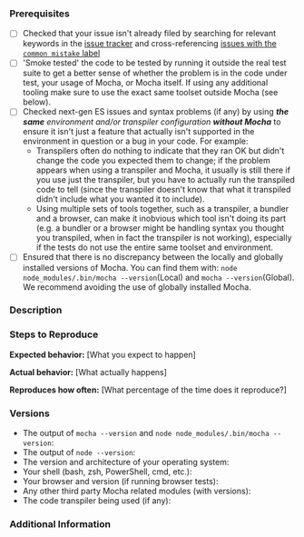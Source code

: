 <!--
Have you read Mocha's Code of Conduct? By filing an Issue, you are expected to comply with it, including treating everyone with respect: https://github.com/mochajs/mocha/blob/master/.github/CODE_OF_CONDUCT.md

For more, check out the Mocha Gitter chat room: https://gitter.im/mochajs/mocha
-->

### Prerequisites
<!--
Place an `x` between the square brackets on the lines below for every satisified prerequisite.
-->
* [ ] Checked that your issue isn't already filed by searching for relevant keywords in the [issue tracker](https://github.com/mochajs/mocha/issues) and cross-referencing [issues with the `common mistake` label](https://github.com/mochajs/mocha/issues?utf8=%E2%9C%93&q=is%3Aissue%20label%3Acommon-mistake%20) <!-- NOTE: in the event that you find a relevant existing issue but its solution does not work for you, it is possible that you have a different although similar issue; in such cases opening a new issue is appropriate. ***However***, in the event you do wish to add to an existing issue (e.g. because it has no solution yet), **we highly recommend following the same steps and instructions as in reporting a new issue**, to minimize comments troubleshooting your particular case on someone else's issue. If you don't have new information to provide, just hit the "thumbs-up" reaction on the issue; we can look at those numbers to get an idea of how many people are affected without spam in the comments. -->
* [ ] 'Smoke tested' the code to be tested by running it outside the real test suite to get a better sense of whether the problem is in the code under test, your usage of Mocha, or Mocha itself. If using any additional tooling make sure to use the exact same toolset outside Mocha (see below).
* [ ] Checked next-gen ES issues and syntax problems (if any) by using ***the same*** *environment and/or transpiler configuration* ***without Mocha*** to ensure it isn't just a feature that actually isn't supported in the environment in question or a bug in your code. For example:
    * Transpilers often do nothing to indicate that they ran OK but didn't change the code you expected them to change; if the problem appears when using a transpiler and Mocha, it usually is still there if you use just the transpiler, but you have to actually run the transpiled code to tell (since the transpiler doesn't know that what it transpiled didn't include what you wanted it to include).
    * Using multiple sets of tools together, such as a transpiler, a bundler and a browser, can make it inobvious which tool isn't doing its part (e.g. a bundler or a browser might be handling syntax you thought you transpiled, when in fact the transpiler is not working), especially if the tests do not use the entire same toolset and environment.
* [ ] Ensured that there is no discrepancy between the locally and globally installed versions of Mocha. You can find them with:
`node node_modules/.bin/mocha --version`(Local) and `mocha --version`(Global). We recommend avoiding the use of globally installed Mocha.

### Description
<!--
[Description of the issue]
-->

### Steps to Reproduce

<!--
Please add a series of steps to reproduce the problem. See https://stackoverflow.com/help/mcve for in depth information on how to create a mimimal, complete and verifiable example. TL;DR version: *Ideally*, include *all* (but *only*) the necessary *code, configuration and commands* that we can copy-paste into an empty project and run to see the issue. Not every issue has to meet that ideal, but for those that can, it ensures we have all the info needed to look for a solution to the problem -- and you may even solve it yourself while narrowing the code down!
-->

**Expected behavior:** [What you expect to happen]

**Actual behavior:** [What actually happens]

**Reproduces how often:** [What percentage of the time does it reproduce?]

### Versions
<!-- Please specify all of the following that are applicable: -->
* The output of `mocha --version` and `node node_modules/.bin/mocha --version`:
* The output of `node --version`:
* The version and architecture of your operating system:
* Your shell (bash, zsh, PowerShell, cmd, etc.):
* Your browser and version (if running browser tests):
* Any other third party Mocha related modules (with versions):
* The code transpiler being used (if any):

### Additional Information
<!--
Any additional information, configuration or data that might be necessary to reproduce the issue.
-->
